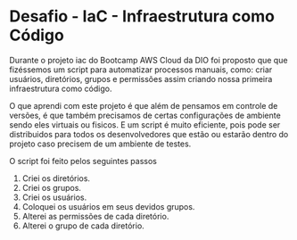 # Desafio - IaC - Infraestrutura como Código


Durante o projeto iac do Bootcamp AWS Cloud da DIO foi proposto que
que fizéssemos um script para automatizar processos manuais, como:
criar usuários, diretórios, grupos e permissões assim criando nossa
primeira infraestrutura como código.

O que aprendi com este projeto é que além de pensamos em controle 
de versões, é que também precisamos de certas configurações de ambiente
sendo eles virtuais ou fisicos. E um script é muito eficiente, pois
pode ser distribuidos para todos os desenvolvedores que estão ou estarão
dentro do projeto caso precisem de um ambiente de testes.

O script foi feito pelos seguintes passos

1. Criei os diretórios.
2. Criei os grupos.
3. Criei os usuários.
4. Coloquei os usuários em seus devidos grupos.
5. Alterei as permissões de cada diretório.
6. Alterei o grupo de cada diretório.
